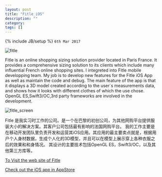 ```yaml
---
layout: post
title: "Fitle_iOS"
description: ""
category: 
tags: []
---
```

{% include JB/setup %}
`6th Mar 2017`

![fitle](assets/images/fitle.jpeg)

Fitle is an online shopping sizing solution provider located in Paris France. It provides a comprehensive sizing solution to its clients which include many influential French online shopping sites. 
I integreted into Fitle mobile developping team. My job is to develop new features for the Fitle iOS App as well as maintain the code and debug.
The main feature of the app is that it displays a 3D model created according to the user`s measurements data, and shows how it looks with different clothes of which the use chose. 
OpenGL ES,Swift3/OC,3rd party frameworks are involved in the development.

![fitle_screen](assets/images/fitle_screen.jpeg)

Fitle 是我实习时工作的公司。是一个在巴黎的初创公司，为其他网购平台提供服装大小的解决方案。其客户公司包括最有影响的法国网购平台。
我的工作主要是在移动开发团队里负责开发和运营其iOS应用。其应用的最主要卖点就是，根据用户个人身材数据，生成个人化的3D模型，并且可以在模型上展示穿上各种衣服之后的效果和和身情况。
其设计的主要技术包括OpenGL ES，Swift3/OC，以及其他第三方库等。

[To Visit the web site of Fitle](https://fitle.com/)

[Check out the iOS app in AppStore](https://itunes.apple.com/fr/app/fitle/id1013056779?l=en&mt=8)